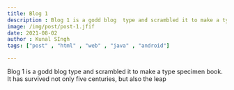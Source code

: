 ```yaml
---
title: Blog 1
description : Blog 1 is a godd blog  type and scrambled it to make a type specimen book. It has survived not only five centuries, but also the leap into electronic typesetting, remaining essentially un
image: /img/post/post-1.jfif
date: 2021-08-02
author : Kunal SIngh
tags: ["post" , "html" , "web" , "java" , "android"]

---
```



<p> Blog 1 is a godd blog  type and scrambled it to make a type specimen book. It has survived not only five centuries, but also the leap </p>


